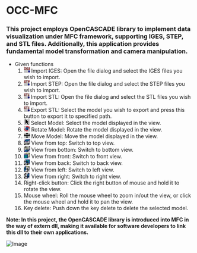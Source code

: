 # OCC-MFC
### This project employs OpenCASCADE library to implement data visualization under MFC framework, supporting IGES, STEP, and STL files. Additionally, this application provides fundamental model transformation and camera manipulation.

* Given functions
  1.  ![Image](https://github.com/Chen-Si-An/OCC-MFC/blob/main/Import_IGES.bmp) Import IGES: Open the file dialog and select the IGES files you wish to import.
  2.  ![Image](https://github.com/Chen-Si-An/OCC-MFC/blob/main/Import_STEP.bmp) Import STEP: Open the file dialog and select the STEP files you wish to import.
  3.  ![Image](https://github.com/Chen-Si-An/OCC-MFC/blob/main/Import_STL.bmp) Import STL: Open the file dialog and select the STL files you wish to import.
  4.  ![Image](https://github.com/Chen-Si-An/OCC-MFC/blob/main/Export_STL.bmp) Export STL: Select the model you wish to export and press this button to export it to specified path.
  5.  ![Image](https://github.com/Chen-Si-An/OCC-MFC/blob/main/Select_Model.bmp) Select Model: Select the model displayed in the view.
  6.  ![Image](https://github.com/Chen-Si-An/OCC-MFC/blob/main/Rotate_Model.bmp) Rotate Model: Rotate the model displayed in the view.
  7.  ![Image](https://github.com/Chen-Si-An/OCC-MFC/blob/main/Move_Model.bmp) Move Model: Move the model displayed in the view.
  8.  ![Image](https://github.com/Chen-Si-An/OCC-MFC/blob/main/View_Top.bmp) View from top: Switch to top view.
  9.  ![Image](https://github.com/Chen-Si-An/OCC-MFC/blob/main/View_Bottom.bmp) View from bottom: Switch to bottom view.
  10.  ![Image](https://github.com/Chen-Si-An/OCC-MFC/blob/main/View_Front.bmp) View from front: Switch to front view.
  11.  ![Image](https://github.com/Chen-Si-An/OCC-MFC/blob/main/View_Back.bmp) View from back: Switch to back view.
  12.  ![Image](https://github.com/Chen-Si-An/OCC-MFC/blob/main/View_Left.bmp) View from left: Switch to left view.
  13.  ![Image](https://github.com/Chen-Si-An/OCC-MFC/blob/main/View_Right.bmp) View from right: Switch to right view.
  14.  Right-click button: Click the right button of mouse and hold it to rotate the view.
  15.  Mouse wheel: Roll the mouse wheel to zoom in/out the view, or click the mouse wheel and hold it to pan the view.
  16.  Key delete: Push down the key delete to delete the selected model.
  
 **Note: In this project, the OpenCASCADE library is introduced into MFC in the way of extern dll, making it available for software developers to link this dll to their own applications.** 
  
  ![Image](https://github.com/Chen-Si-An/OCC-MFC/blob/main/OCC_MFC.gif)
